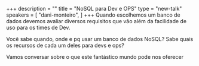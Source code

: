 +++
description = ""
title = "NoSQL para Dev e OPS"
type = "new-talk"
speakers = [
        "dani-monteiro",
]
+++
Quando escolhemos um banco de dados devemos avaliar diversos requisitos que vão além da facilidade de uso para os times de Dev. 

Você sabe quando, onde e pq usar um banco de dados NoSQL? Sabe quais os recursos de cada um deles para devs e ops? 

Vamos conversar sobre o que este fantástico mundo pode nos oferecer